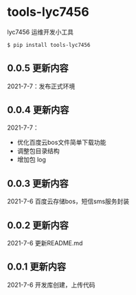 # tools-lyc7456

lyc7456 运维开发小工具

```bash
$ pip install tools-lyc7456
```

## 0.0.5 更新内容

2021-7-7：发布正式环境

## 0.0.4 更新内容

2021-7-7：
* 优化百度云bos文件简单下载功能
* 调整包目录结构
* 增加包 log

## 0.0.3 更新内容

2021-7-6 百度云存储bos，短信sms服务封装

## 0.0.2 更新内容

2021-7-6 更新README.md

## 0.0.1 更新内容

2021-7-6 开发库创建，上传代码
